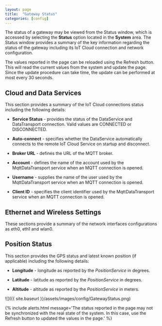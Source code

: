 ```yaml
---
layout: page
title:  "Gateway Status"
categories: [config]
---
```


The status of a gateway may be viewed from the Status window, which is accessed by selecting the **Status** option located in the **System** area. The Status window provides a summary of the key information regarding the status of the gateway including its IoT Cloud connection and network configuration.

The values reported in the page can be reloaded using the Refresh button. This will read the current values from the system and update the page. Since the update procedure can take time, the update can be performed at most every 30 seconds.

## Cloud and Data Services

This section provides a summary of the IoT Cloud connections status including the following details:

- **Service Status** - provides the status of the DataService and DataTransport connection. Valid values are CONNECTED or DISCONNECTED.

- **Auto-connect** - specifies whether the DataService automatically connects to the remote IoT Cloud Service on startup and disconnect.

- **Broker URL** - defines the URL of the MQTT broker.

- **Account** - defines the name of the account used by the MqttDataTransport service when an MQTT connection is opened.

- **Username** - supplies the name of the user used by the MqttDataTransport service when an MQTT connection is opened.

- **Client ID** - specifies the client identifier used by the MqttDataTransport service  when an MQTT connection is opened.

## Ethernet and Wireless Settings

These sections provide a summary of the network interfaces configurations as eth0, eth1 and wlan0.

## Position Status

This section provides the GPS status and latest known position (if applicable) including the following details:

- **Longitude** - longitude as reported by the _PositionService_ in degrees.

- **Latitude** - latitude as reported by the _PositionService_ in degrees.

- **Altitude** - altitude as reported by the _PositionService_ in meters.

![]({{ site.baseurl }}/assets/images/config/GatewayStatus.png)

{% include alerts.html message='The status reported in the page may not be synchronized with the real state of the system. In this case, use the Refresh button to updated the values in the page.' %}
